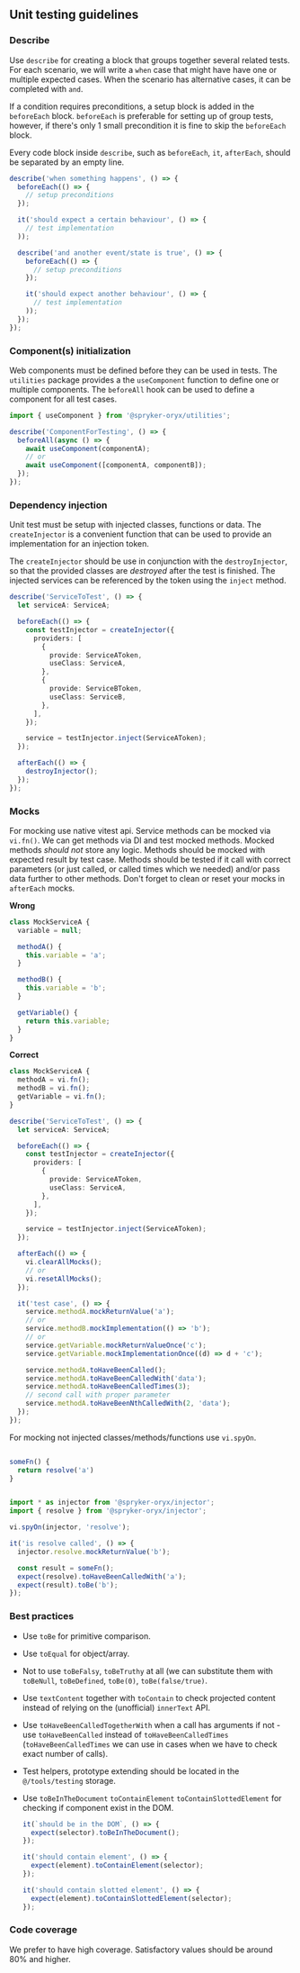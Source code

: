 ## Unit testing guidelines

### Describe

Use `describe` for creating a block that groups together several related tests. For each scenario, we will write a `when` case that might have have one or multiple expected cases. When the scenario has alternative cases, it can be completed with `and`.

If a condition requires preconditions, a setup block is added in the `beforeEach` block. `beforeEach` is preferable for setting up of group tests, however, if there's only 1 small precondition it is fine to skip the `beforeEach` block.

Every code block inside `describe`, such as `beforeEach`, `it`, `afterEach`, should be separated by an empty line.

```ts
describe('when something happens', () => {
  beforeEach(() => {
    // setup preconditions
  });

  it('should expect a certain behaviour', () => {
    // test implementation
  ));

  describe('and another event/state is true', () => {
    beforeEach(() => {
      // setup preconditions
    });

    it('should expect another behaviour', () => {
      // test implementation
    ));
  });
});
```

### Component(s) initialization

Web components must be defined before they can be used in tests. The `utilities` package provides a the `useComponent` function to define one or multiple components. The `beforeAll` hook can be used to define a component for all test cases.

```ts
import { useComponent } from '@spryker-oryx/utilities';

describe('ComponentForTesting', () => {
  beforeAll(async () => {
    await useComponent(componentA);
    // or
    await useComponent([componentA, componentB]);
  });
});
```

### Dependency injection

Unit test must be setup with injected classes, functions or data. The `createInjector` is a convenient function that can be used to provide an implementation for an injection token.

The `createInjector` should be use in conjunction with the `destroyInjector`, so that the provided classes are _destroyed_ after the test is finished. The injected services can be referenced by the token using the `inject` method.

```ts
describe('ServiceToTest', () => {
  let serviceA: ServiceA;

  beforeEach(() => {
    const testInjector = createInjector({
      providers: [
        {
          provide: ServiceAToken,
          useClass: ServiceA,
        },
        {
          provide: ServiceBToken,
          useClass: ServiceB,
        },
      ],
    });

    service = testInjector.inject(ServiceAToken);
  });

  afterEach(() => {
    destroyInjector();
  });
});
```

### Mocks

For mocking use native vitest api.
Service methods can be mocked via `vi.fn()`. We can get methods via DI and test mocked methods. Mocked methods _should not_ store any logic. Methods should be mocked with expected result by test case. Methods should be tested if it call with correct parameters (or just called, or called times which we needed) and/or pass data further to other methods. Don't forget to clean or reset your mocks in `afterEach` mocks.

<b>Wrong</b>

```ts
class MockServiceA {
  variable = null;

  methodA() {
    this.variable = 'a';
  }

  methodB() {
    this.variable = 'b';
  }

  getVariable() {
    return this.variable;
  }
}
```

<b>Correct</b>

```ts
class MockServiceA {
  methodA = vi.fn();
  methodB = vi.fn();
  getVariable = vi.fn();
}

describe('ServiceToTest', () => {
  let serviceA: ServiceA;

  beforeEach(() => {
    const testInjector = createInjector({
      providers: [
        {
          provide: ServiceAToken,
          useClass: ServiceA,
        },
      ],
    });

    service = testInjector.inject(ServiceAToken);
  });

  afterEach(() => {
    vi.clearAllMocks();
    // or
    vi.resetAllMocks();
  });

  it('test case', () => {
    service.methodA.mockReturnValue('a');
    // or
    service.methodB.mockImplementation(() => 'b');
    // or
    service.getVariable.mockReturnValueOnce('c');
    service.getVariable.mockImplementationOnce((d) => d + 'c');

    service.methodA.toHaveBeenCalled();
    service.methodA.toHaveBeenCalledWith('data');
    service.methodA.toHaveBeenCalledTimes(3);
    // second call with proper parameter
    service.methodA.toHaveBeenNthCalledWith(2, 'data');
  });
});
```

For mocking not injected classes/methods/functions use `vi.spyOn`.

```ts

someFn() {
  return resolve('a')
}


import * as injector from '@spryker-oryx/injector';
import { resolve } from '@spryker-oryx/injector';

vi.spyOn(injector, 'resolve');

it('is resolve called', () => {
  injector.resolve.mockReturnValue('b');

  const result = someFn();
  expect(resolve).toHaveBeenCalledWith('a');
  expect(result).toBe('b');
});
```

### Best practices

- Use `toBe` for primitive comparison.
- Use `toEqual` for object/array.
- Not to use `toBeFalsy`, `toBeTruthy` at all (we can substitute them with `toBeNull`, `toBeDefined`, `toBe(0)`, `toBe(false/true)`.
- Use `textContent` together with `toContain` to check projected content instead of relying on the (unofficial) `innerText` API.
- Use `toHaveBeenCalledTogetherWith` when a call has arguments if not - use `toHaveBeenCalled` instead of `toHaveBeenCalledTimes` (`toHaveBeenCalledTimes` we can use in cases when we have to check exact number of calls).
- Test helpers, prototype extending should be located in the `@/tools/testing` storage.
- Use `toBeInTheDocument` `toContainElement` `toContainSlottedElement` for checking if component exist in the DOM.

  ```ts
  it(`should be in the DOM`, () => {
    expect(selector).toBeInTheDocument();
  });

  it('should contain element', () => {
    expect(element).toContainElement(selector);
  });

  it('should contain slotted element', () => {
    expect(element).toContainSlottedElement(selector);
  });
  ```

### Code coverage

We prefer to have high coverage. Satisfactory values should be around 80% and higher.
